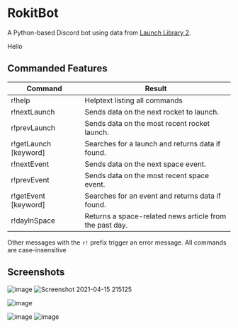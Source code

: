 # RokitBot
A Python-based Discord bot using data from [Launch Library 2](https://thespacedevs.com/llapi).

Hello
## Commanded Features
| Command | Result |
| ------- | ------ |
| r!help | Helptext listing all commands |
| r!nextLaunch | Sends data on the next rocket to launch. |
| r!prevLaunch | Sends data on the most recent rocket launch. |
| r!getLaunch [keyword] | Searches for a launch and returns data if found. |
| r!nextEvent | Sends data on the next space event. |
| r!prevEvent | Sends data on the most recent space event. |
| r!getEvent [keyword] | Searches for an event and returns data if found. |
| r!dayInSpace | Returns a space-related news article from the past day. |

Other messages with the `r!` prefix trigger an error message.
All commands are case-insensitive

## Screenshots
![image](https://user-images.githubusercontent.com/45951442/114968491-abeeb280-9e33-11eb-9089-e59130d1352e.png)
![Screenshot 2021-04-15 215125](https://user-images.githubusercontent.com/45951442/114969139-09cfca00-9e35-11eb-8209-8168979d3517.png)

![image](https://user-images.githubusercontent.com/45951442/114969197-27049880-9e35-11eb-9e58-dd643918185a.png)

![image](https://user-images.githubusercontent.com/45951442/114968939-96c65380-9e34-11eb-9b29-579098a0a2af.png)
![image](https://user-images.githubusercontent.com/45951442/114969241-3d125900-9e35-11eb-9749-d56f1f495029.png)

